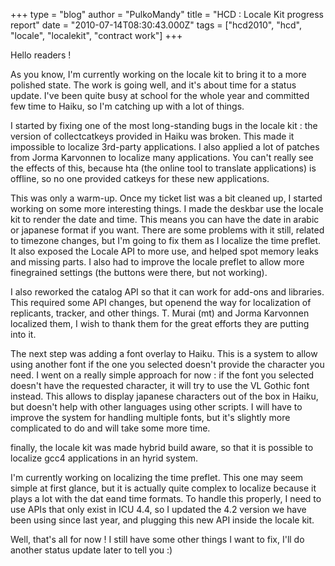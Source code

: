 +++
type = "blog"
author = "PulkoMandy"
title = "HCD : Locale Kit progress report"
date = "2010-07-14T08:30:43.000Z"
tags = ["hcd2010", "hcd", "locale", "localekit", "contract work"]
+++

Hello readers !

As you know, I'm currently working on the locale kit to bring it to a more polished state. The work is going well, and it's about time for a status update. I've been quite busy at school for the whole year and committed few time to Haiku, so I'm catching up with a lot of things.
<!--more-->
I started by fixing one of the most long-standing bugs in the locale kit : the version of collectcatkeys provided in Haiku was broken. This made it impossible to localize 3rd-party applications. I also applied a lot of patches from Jorma Karvonnen to localize many applications. You can't really see the effects of this, because hta (the online tool to translate applications) is offline, so no one provided catkeys for these new applications.

This was only a warm-up. Once my ticket list was a bit cleaned up, I started working on some more interesting things. I made the deskbar use the locale kit to render the date and time. This means you can have the date in arabic or japanese format if you want. There are some problems with it still, related to timezone changes, but I'm going to fix them as I localize the time preflet. It also exposed the Locale API to more use, and helped spot memory leaks and missing parts. I also had to improve the locale preflet to allow more finegrained settings (the buttons were there, but not working).

I also reworked the catalog API so that it can work for add-ons and libraries. This required some API changes, but openend the way for localization of replicants, tracker, and other things. T. Murai (mt) and Jorma Karvonnen localized them, I wish to thank them for the great efforts they are putting into it.

The next step was adding a font overlay to Haiku. This is a system to allow using another font if the one you selected doesn't provide the character you need. I went on a really simple approach for now : if the font you selected doesn't have the requested character, it will try to use the VL Gothic font instead. This allows to display japanese characters out of the box in Haiku, but doesn't help with other languages using other scripts. I will have to improve the system for handling multiple fonts, but it's slightly more complicated to do and will take some more time.

finally, the locale kit was made hybrid build aware, so that it is possible to localize gcc4 applications in an hyrid system.

I'm currently working on localizing the time preflet. This one may seem simple at first glance, but it is actually quite complex to localize because it plays a lot with the dat eand time formats. To handle this properly, I need to use APIs that only exist in ICU 4.4, so I updated the 4.2 version we have been using since last year, and plugging this new API inside the locale kit.

Well, that's all for now ! I still have some other things I want to fix, I'll do another status update later to tell you :)